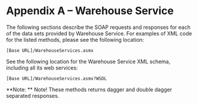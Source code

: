 Appendix A – Warehouse Service
=======================

The following sections describe the SOAP requests and responses for each of the data sets
provided by Warehouse Service. For examples of XML code for the listed methods, please
see the following location:

	[Base URL]/WarehouseServices.asmx

See the following location for the Warehouse Service XML schema, including all its web
services:

	[Base URL]/WarehouseServices.asmx?WSDL

**Note: **  Note! These methods returns dagger and double dagger separated responses.
